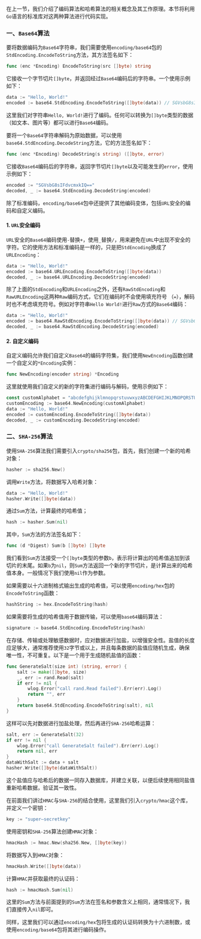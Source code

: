在上一节，我们介绍了编码算法和哈希算法的相关概念及其工作原理。本节将利用`Go`语言的标准库对这两种算法进行代码实现。

### 一、`Base64`算法

要将数据编码为`Base64`字符串，我们需要使用`encoding/base64`包的`StdEncoding.EncodeToString`方法，其方法签名如下：

```go
func (enc *Encoding) EncodeToString(src []byte) string
```

它接收一个字节切片`[]byte`，并返回经过`Base64`编码后的字符串。一个使用示例如下：

```go
data := "Hello, World!"
encoded := base64.StdEncoding.EncodeToString([]byte(data)) // SGVsbG8sIFdvcmxkIQ==
```

这里我们对字符串`Hello, World!`进行了编码。任何可以转换为`[]byte`类型的数据（如文本、图片等）都可以进行`Base64`编码。

要将一个`Base64`字符串解码为原始数据，可以使用`base64.StdEncoding.DecodeString`方法，它的方法签名如下：

```go
func (enc *Encoding) DecodeString(s string) ([]byte, error)
```

它接收`Base64`编码后的字符串，返回字节切片`[]byte`以及可能发生的`error`，使用示例如下：

```go
encoded := "SGVsbG8sIFdvcmxkIQ=="
decoded, _ := base64.StdEncoding.DecodeString(encoded)
```

除了标准编码，`encoding/base64`包中还提供了其他编码变体，包括`URL`安全的编码和自定义编码。

#### 1. `URL`安全编码

`URL`安全的`Base64`编码使用`-`替换`+`，使用`_`替换`/`，用来避免在`URL`中出现不安全的字符。它的使用方法和标准编码是一样的，只是把`StdEncoding`换成了`URLEncoding`：

```go
data := "Hello, World!"
encoded := base64.URLEncoding.EncodeToString([]byte(data))
decoded, _ := base64.URLEncoding.DecodeString(encoded)
```

除了上面的`StdEncoding`和`URLEncoding`之外，还有`RawStdEncoding`和`RawURLEncoding`这两种`Raw`编码方式，它们在编码时不会使用填充符号 （`=`），解码时也不考虑填充符号。例如对字符串`Hello World!`进行`Raw`方式的`Base64`编码：

```go
data := "Hello, World!"
encoded := base64.RawStdEncoding.EncodeToString([]byte(data)) // SGVsbG8sIFdvcmxkIQ
decoded, _ := base64.RawStdEncoding.DecodeString(encoded)
```

#### 2. 自定义编码

自定义编码允许我们自定义`Base64`的编码字符集，我们使用`NewEncoding`函数创建一个自定义的`*Encoding`实例：

```go
func NewEncoding(encoder string) *Encoding
```

这里就使用我们自定义的新的字符集进行编码与解码，使用示例如下：

```go
const customAlphabet = "abcdefghijklmnopqrstuvwxyzABCDEFGHIJKLMNOPQRSTUVWXYZ0123456789+/"
customEncoding := base64.NewEncoding(customAlphabet)
data := "Hello, World!"
encoded := customEncoding.EncodeToString([]byte(data))
decoded, _ := customEncoding.DecodeString(encoded)
```

### 二、`SHA-256`算法

使用`SHA-256`算法我们需要引入`crypto/sha256`包，首先，我们创建一个新的哈希对象：

```go
hasher := sha256.New()
```

调用`Write`方法，将数据写入哈希对象：

```go
data := "Hello, World!"
hasher.Write([]byte(data))
```

通过`Sum`方法，计算最终的哈希值；

```go
hash := hasher.Sum(nil)
```

其中，`Sum`方法的方法签名如下：

```go
func (d *Digest) Sum(b []byte) []byte
```

我们看到`Sum`方法接受一个`[]byte`类型的参数`b`，表示将计算出的哈希值追加到该切片的末尾。如果`b`为`nil`，则`Sum`方法返回一个新的字节切片，是计算出来的哈希值本身。一般情况下我们使用`nil`作为参数。

如果需要以十六进制格式输出生成的哈希值，可以使用`encoding/hex`包的`EncodeToString`函数：

```go
hashString := hex.EncodeToString(hash)
```

如果需要将生成的哈希值用于数据传输，可以使用`base64`编码算法：

```go
signature := base64.StdEncoding.EncodeToString(hash)
```

在存储、传输或处理敏感数据时，应对数据进行加盐，以增强安全性。盐值的长度应足够大，通常推荐使用`32`字节或以上，并且每条数据的盐值应随机生成，确保唯一性，不可重复。以下是一个用于生成随机盐值的函数：

```go
func GenerateSalt(size int) (string, error) {
	salt := make([]byte, size)
	_, err := rand.Read(salt)
	if err != nil {
		wlog.Error("call rand.Read failed").Err(err).Log()
		return "", err
	}
	return base64.StdEncoding.EncodeToString(salt), nil
}
```

这样可以先对数据进行加盐处理，然后再进行`SHA-256`哈希运算：

```go
salt, err := GenerateSalt(32)
if err != nil {
	wlog.Error("call GenerateSalt failed").Err(err).Log()
	return nil, err
}
dataWithSalt := data + salt
hasher.Write([]byte(dataWithSalt))
```

这个盐值应与哈希后的数据一同存入数据库，并建立关联，以便后续使用相同盐值重新哈希数据，验证其一致性。

在前面我们讲过`HMAC`与`SHA-256`的结合使用，这里我们引入`crypto/hmac`这个库，并定义一个密钥：

```go
key := "super—secretkey"
```

使用密钥和`SHA-256`算法创建`HMAC`对象：

```go
hmacHash := hmac.New(sha256.New, []byte(key))
```

将数据写入到`HMAC`对象：

```go
hmacHash.Write([]byte(data))
```

计算`HMAC`并获取最终的认证码：

```go
hash := hmacHash.Sum(nil)
```

这里的`Sum`方法与前面提到的`Sum`方法在签名和参数含义上相同，通常情况下，我们直接传入`nil`即可。

同样，这里我们可以通过`encoding/hex`包将生成的认证码转换为十六进制数，或使用`encoding/base64`包将其进行编码操作。
